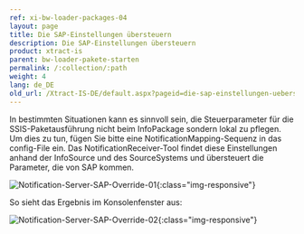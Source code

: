 ```yaml
---
ref: xi-bw-loader-packages-04
layout: page
title: Die SAP-Einstellungen übersteuern
description: Die SAP-Einstellungen übersteuern
product: xtract-is
parent: bw-loader-pakete-starten
permalink: /:collection/:path
weight: 4
lang: de_DE
old_url: /Xtract-IS-DE/default.aspx?pageid=die-sap-einstellungen-uebersteuern
---
```

In bestimmten Situationen kann es sinnvoll sein, die Steuerparameter für die SSIS-Paketausführung nicht beim InfoPackage sondern lokal zu pflegen.<br>
Um dies zu tun, fügen Sie bitte eine NotificationMapping-Sequenz in das config-File ein. Das NotificationReceiver-Tool findet diese Einstellungen anhand der InfoSource und des SourceSystems und übersteuert die Parameter, die von SAP kommen.

![Notification-Server-SAP-Override-01](/img/content/Notification-Server-SAP-Override-01.png){:class="img-responsive"}

So sieht das Ergebnis im Konsolenfenster aus:

![Notification-Server-SAP-Override-02](/img/content/Notification-Server-SAP-Override-02.png){:class="img-responsive"}


